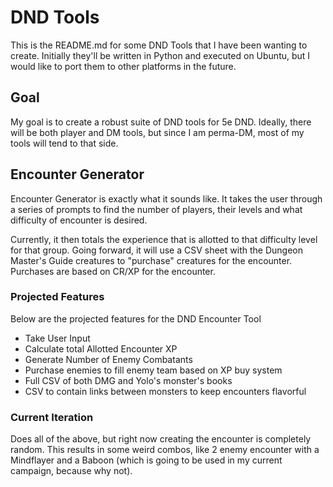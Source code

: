 # DND Tools

This is the README.md for some DND Tools that I have been wanting to create. Initially they'll be written in Python and executed on Ubuntu, but I would like to port them to other platforms in the future.

## Goal

My goal is to create a robust suite of DND tools for 5e DND. Ideally, there will be both player and DM tools, but since I am perma-DM, most of my tools will tend to that side.

## Encounter Generator

Encounter Generator is exactly what it sounds like. It takes the user through a series of prompts to find the number of players, their levels and what difficulty of encounter is desired.

Currently, it then totals the experience that is allotted to that difficulty level for that group. Going forward, it will use a CSV sheet with the Dungeon Master's Guide creatures to "purchase" creatures for the encounter. Purchases are based on CR/XP for the encounter.

### Projected Features

Below are the projected features for the DND Encounter Tool

  * Take User Input
  * Calculate total Allotted Encounter XP
  * Generate Number of Enemy Combatants
  * Purchase enemies to fill enemy team based on XP buy system
  * Full CSV of both DMG and Yolo's monster's books
  * CSV to contain links between monsters to keep encounters flavorful

### Current Iteration

Does all of the above, but right now creating the encounter is completely random. This results in some weird combos, like 2 enemy encounter with a Mindflayer and a Baboon (which is going to be used in my current campaign, because why not).



